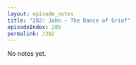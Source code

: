 ```yaml
---
layout: episode_notes
title: "282: John — The Dance of Grief"
episodeIndex: 285
permalink: /282
---
```

No notes yet.
